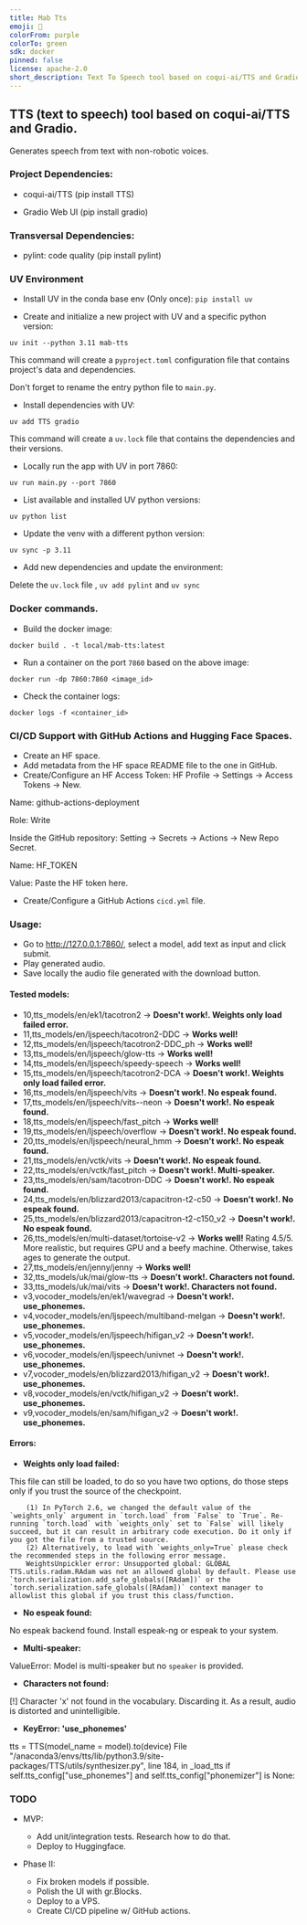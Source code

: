 ```yaml
---
title: Mab Tts
emoji: 🏃
colorFrom: purple
colorTo: green
sdk: docker
pinned: false
license: apache-2.0
short_description: Text To Speech tool based on coqui-ai/TTS and Gradio.
---
```


## TTS (text to speech) tool based on coqui-ai/TTS and Gradio.
Generates speech from text with non-robotic voices. 

### Project Dependencies:
* coqui-ai/TTS
  (pip install TTS)

* Gradio Web UI
  (pip install gradio)

### Transversal Dependencies:
* pylint: code quality
  (pip install pylint)  

### UV Environment
* Install UV in the conda base env (Only once): `pip install uv`


* Create and initialize a new project with UV and a specific python version: 

`uv init --python 3.11 mab-tts` 

This command will create a `pyproject.toml` configuration file that contains project's data and dependencies.

Don't forget to rename the entry python file to `main.py`.

* Install dependencies with UV:

`uv add TTS gradio`

This command will create a `uv.lock` file that contains the dependencies and their versions.

* Locally run the app with UV in port 7860:

`uv run main.py --port 7860`

* List available and installed UV python versions:

`uv python list`

* Update the venv with a different python version:

`uv sync -p 3.11`

* Add new dependencies and update the environment:

Delete the `uv.lock` file , `uv add pylint` and `uv sync`


### Docker commands.

* Build the docker image: 

```docker build . -t local/mab-tts:latest```
  
* Run a container on the port `7860` based on the above image: 

```docker run -dp 7860:7860 <image_id>```

* Check the container logs:

```docker logs -f <container_id> ```

### CI/CD Support with GitHub Actions and Hugging Face Spaces.

* Create an HF space.
* Add metadata from the HF space README file to the one in GitHub.
* Create/Configure an HF Access Token:
  HF Profile -> Settings -> Access Tokens -> New.

Name: github-actions-deployment

Role: Write

Inside the GitHub repository: Setting -> Secrets -> Actions -> New Repo Secret.

Name: HF_TOKEN

Value: Paste the HF token here.

* Create/Configure a GitHub Actions `cicd.yml` file.

### Usage:
* Go to http://127.0.0.1:7860/, select a model, add text as input and click submit.
* Play generated audio. 
* Save locally the audio file generated with the download button.

#### Tested models:
* 10,tts_models/en/ek1/tacotron2  -> <b>Doesn't work!.  Weights only load failed error.</b>
* 11,tts_models/en/ljspeech/tacotron2-DDC -> <b>Works well!</b>
* 12,tts_models/en/ljspeech/tacotron2-DDC_ph -> <b>Works well!</b>
* 13,tts_models/en/ljspeech/glow-tts -> <b>Works well!</b>
* 14,tts_models/en/ljspeech/speedy-speech -> <b>Works well!</b>
* 15,tts_models/en/ljspeech/tacotron2-DCA  -> <b>Doesn't work!.  Weights only load failed error.</b>
* 16,tts_models/en/ljspeech/vits -> <b>Doesn't work!.  No espeak found.</b>
* 17,tts_models/en/ljspeech/vits--neon -> <b>Doesn't work!.  No espeak found.</b>
* 18,tts_models/en/ljspeech/fast_pitch -> <b>Works well!</b>
* 19,tts_models/en/ljspeech/overflow -> <b>Doesn't work!.  No espeak found.</b>
* 20,tts_models/en/ljspeech/neural_hmm -> <b>Doesn't work!.  No espeak found.</b>
* 21,tts_models/en/vctk/vits -> <b>Doesn't work!.  No espeak found.</b>
* 22,tts_models/en/vctk/fast_pitch -> <b>Doesn't work!. Multi-speaker.</b>
* 23,tts_models/en/sam/tacotron-DDC -> <b>Doesn't work!.  No espeak found.</b>
* 24,tts_models/en/blizzard2013/capacitron-t2-c50 -> <b>Doesn't work!.  No espeak found.</b>
* 25,tts_models/en/blizzard2013/capacitron-t2-c150_v2 -> <b>Doesn't work!.  No espeak found.</b>
* 26,tts_models/en/multi-dataset/tortoise-v2 -> <b>Works well!</b> Rating 4.5/5. 
More realistic, but requires GPU and a beefy machine. Otherwise, takes ages to generate the output.
* 27,tts_models/en/jenny/jenny  -> <b>Works well!</b>
* 32,tts_models/uk/mai/glow-tts -> <b>Doesn't work!.  Characters not found.</b>
* 33,tts_models/uk/mai/vits -> <b>Doesn't work!.  Characters not found.</b>
* v3,vocoder_models/en/ek1/wavegrad -> <b>Doesn't work!. use_phonemes.</b> 
* v4,vocoder_models/en/ljspeech/multiband-melgan -> <b>Doesn't work!. use_phonemes.</b> 
* v5,vocoder_models/en/ljspeech/hifigan_v2 -> <b>Doesn't work!. use_phonemes.</b> 
* v6,vocoder_models/en/ljspeech/univnet -> <b>Doesn't work!. use_phonemes.</b> 
* v7,vocoder_models/en/blizzard2013/hifigan_v2 -> <b>Doesn't work!. use_phonemes.</b> 
* v8,vocoder_models/en/vctk/hifigan_v2 -> <b>Doesn't work!. use_phonemes.</b> 
* v9,vocoder_models/en/sam/hifigan_v2 -> <b>Doesn't work!. use_phonemes.</b> 

#### Errors:
* <b>Weights only load failed:</b>

This file can still be loaded, to do so you have two options, do those steps only if you trust the source of the checkpoint. 

        (1) In PyTorch 2.6, we changed the default value of the `weights_only` argument in `torch.load` from `False` to `True`. Re-running `torch.load` with `weights_only` set to `False` will likely succeed, but it can result in arbitrary code execution. Do it only if you got the file from a trusted source.
        (2) Alternatively, to load with `weights_only=True` please check the recommended steps in the following error message.
        WeightsUnpickler error: Unsupported global: GLOBAL TTS.utils.radam.RAdam was not an allowed global by default. Please use `torch.serialization.add_safe_globals([RAdam])` or the `torch.serialization.safe_globals([RAdam])` context manager to allowlist this global if you trust this class/function.


* <b>No espeak found:</b>

No espeak backend found. Install espeak-ng or espeak to your system.


* <b>Multi-speaker:</b>

ValueError: Model is multi-speaker but no `speaker` is provided.


* <b>Characters not found:</b>

[!] Character 'x' not found in the vocabulary. Discarding it.
As a result, audio is distorted and unintelligible.


* <b>KeyError: 'use_phonemes'</b>

tts = TTS(model_name = model).to(device)
 File "/anaconda3/envs/tts/lib/python3.9/site-packages/TTS/utils/synthesizer.py", line 184, in _load_tts
    if self.tts_config["use_phonemes"] and self.tts_config["phonemizer"] is None:

### TODO
* MVP:
  * Add unit/integration tests. Research how to do that.
  * Deploy to Huggingface.

* Phase II:
  * Fix broken models if possible. 
  * Polish the UI with gr.Blocks. 
  * Deploy to a VPS.
  * Create CI/CD pipeline w/ GitHub actions.